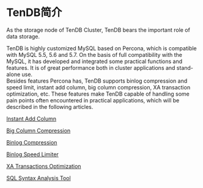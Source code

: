 # TenDB简介
As the storage node of TenDB Cluster, TenDB bears the important role of data storage.  

TenDB is highly customized MySQL based on Percona, which is compatible with MySQL 5.5, 5.6 and 5.7. On the basis of full compatibility with the MySQL, it has developed and integrated some practical functions and features. It is of great performance both in cluster applications and stand-alone use.  
Besides features Percona has, TenDB supports binlog compression and speed limit, instant add column, big column compression, XA transaction optimization, etc. These features make TenDB capable of handling some pain points often encountered in practical applications, which will be described in the following articles.

[Instant Add Column](instant-add-column-en.md)

[Big Column Compression](blob-compress-en.md)

[Binlog Compression](binlog-compress-en.md)

[Binlog Speed Limiter](binlog-speed-limit-en.md)

[XA Transactions Optimization](xafeatures-en.md)

[SQL Syntax Analysis Tool](tmysqlparse-en.md)
